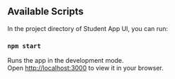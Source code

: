 ## Available Scripts

In the project directory of Student App UI, you can run:

### `npm start`

Runs the app in the development mode.\
Open [http://localhost:3000](http://localhost:3000) to view it in your browser.
